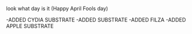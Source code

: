 look what day is it
(Happy April Fools day)


-ADDED CYDIA SUBSTRATE
-ADDED SUBSTRATE
-ADDED FILZA
-ADDED APPLE SUBSTRATE

